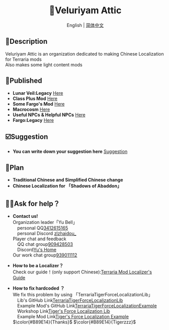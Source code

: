 <h1 align="center">🔔Veluriyam Attic</h1>

<div align="center">

English | [简体中文](README.md)

</div>

## 💬Description
Veluriyam Attic is an organization dedicated to making Chinese Localization for Terraria mods<br>
Also makes some light content mods

## 💫Published
* **Lunar Veil:Legacy** [Here](https://steamcommunity.com/sharedfiles/filedetails/?id=3299543098)
* **Class Plus Mod** [Here](https://steamcommunity.com/sharedfiles/filedetails/?id=3337028069)
* **Some Fargo's Mod** [Here](https://steamcommunity.com/sharedfiles/filedetails/?id=3355517847)
* **Macrocosm** [Here](https://steamcommunity.com/sharedfiles/filedetails/?id=3361892869)
* **Useful NPCs & Helpful NPCs** [Here](https://steamcommunity.com/sharedfiles/filedetails/?id=3412554590)
* **Fargo:Legacy** [Here](https://steamcommunity.com/sharedfiles/filedetails/?id=3417142456)

## ☑️Suggestion
* **You can write down your suggestion here** [Suggestion](https://github.com/Veluriyam-Attic/Suggestion/issues)

## 📖Plan
* **Traditional Chinese and Simplified Chinese change**
* **Chinese Localization for 「Shadows of Abaddon」**

## ✋🏻Ask for help？
* **Contact us!** <br>
Organization leader「Yu Bell」<br>
&emsp;personal QQ[3412615165](https://qm.qq.com/q/P8NaIwQQyk)<br>
&emsp;personal Discord [zlzhaidou_](https://discord.gg/UVXKuvgX)<br>
Player chat and feedback<br>
&emsp;QQ chat group[909428503](https://qm.qq.com/q/liASO1pPfa)<br>
&emsp;Discord[Yu's Home](https://discord.gg/pftrwVZy5N)<br>
Our work chat group[939011112](https://qm.qq.com/q/hFlTAvXdIe)

* **How to be a Localizer？** <br>
Check our guide！(only support Chinese):[Terraria Mod Localizer's Guide](https://docs.qq.com/doc/DUFlYVXd1R1RYZUVj)

* **How to fix hardcoded ？** <br>
  We fix this problem by using 「TerrariaTigerForceLocalizationLib」<br>
&emsp;Lib's GitHub Link[TerrariaTigerForceLocalizationLib](https://github.com/TigerChenzzz/TerrariaTigerForceLocalizationLib)<br>
&emsp;Example Mod's GitHub Link[TerrariaTigerForceLocalizationExample](https://github.com/TigerChenzzz/TerrariaTigerForceLocalizationExample)<br>
&emsp;Workshop Link[Tiger's Force Localization Lib](https://steamcommunity.com/sharedfiles/filedetails/?id=3358131784)<br>
&emsp;Example Mod Link[Tiger's Force Localization Example](https://steamcommunity.com/sharedfiles/filedetails/?id=3358134129)<br>
  $\color{#B89E14}{Thanks}$ $\color{#B89E14}{Tigerzzz}$
